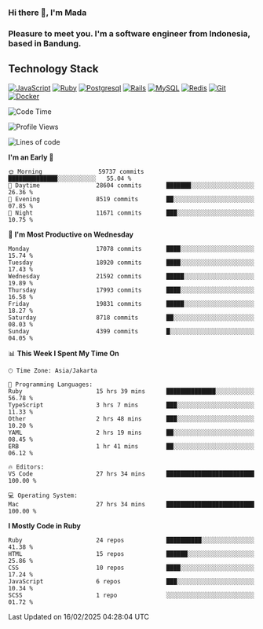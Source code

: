 ### Hi there 👋, I'm Mada
### Pleasure to meet you. I'm a software engineer from Indonesia, based in Bandung.

## Technology Stack

[![JavaScript](https://img.shields.io/badge/-JavaScript-%23F7DF1C?style=flat-square&logo=javascript&logoColor=000000&labelColor=%23F7DF1C&color=%23FFCE5A)](https://www.javascript.com/)
[![Ruby](https://img.shields.io/badge/Ruby-CC342D?style=flat-square&logo=ruby&logoColor=white)](https://www.ruby-lang.org/en/)
[![Postgresql](https://img.shields.io/badge/PostgreSQL-316192?style=flat-square&logo=postgresql&logoColor=ffffff)](https://www.postgresql.org/)
[![Rails](https://img.shields.io/badge/Ruby_on_Rails-CC0000?style=flat-square&logo=ruby-on-rails&logoColor=white)](https://rubyonrails.org/)
[![MySQL](https://img.shields.io/badge/-MySQL-4479A1?style=flat-square&logo=MySQL&logoColor=ffffff)](https://www.mysql.com/)
[![Redis](https://img.shields.io/badge/-Redis-DC382D?style=flat-square&logo=Redis&logoColor=ffffff)](https://redis.io/)
[![Git](https://img.shields.io/badge/-Git-%23F05032?style=flat-square&logo=git&logoColor=%23ffffff)](https://git-scm.com/)
[![Docker](https://img.shields.io/badge/-Docker-2496ED?style=flat-square&logo=docker&logoColor=ffffff)](https://www.docker.com/)
<!--
**madaarya/madaarya** is a ✨ _special_ ✨ repository because its `README.md` (this file) appears on your GitHub profile.

Here are some ideas to get you started:

- 🔭 I’m currently working on ...
- 🌱 I’m currently learning ...
- 👯 I’m looking to collaborate on ...
- 🤔 I’m looking for help with ...
- 💬 Ask me about ...
- 📫 How to reach me: ...
- 😄 Pronouns: ...
- ⚡ Fun fact: ...
-->
<!--START_SECTION:waka-->
![Code Time](http://img.shields.io/badge/Code%20Time-7%2C013%20hrs%2052%20mins-blue)

![Profile Views](http://img.shields.io/badge/Profile%20Views-0-blue)

![Lines of code](https://img.shields.io/badge/From%20Hello%20World%20I%27ve%20Written-46.2%20million%20lines%20of%20code-blue)

**I'm an Early 🐤** 

```text
🌞 Morning                59737 commits       ██████████████░░░░░░░░░░░   55.04 % 
🌆 Daytime                28604 commits       ███████░░░░░░░░░░░░░░░░░░   26.36 % 
🌃 Evening                8519 commits        ██░░░░░░░░░░░░░░░░░░░░░░░   07.85 % 
🌙 Night                  11671 commits       ███░░░░░░░░░░░░░░░░░░░░░░   10.75 % 
```
📅 **I'm Most Productive on Wednesday** 

```text
Monday                   17078 commits       ████░░░░░░░░░░░░░░░░░░░░░   15.74 % 
Tuesday                  18920 commits       ████░░░░░░░░░░░░░░░░░░░░░   17.43 % 
Wednesday                21592 commits       █████░░░░░░░░░░░░░░░░░░░░   19.89 % 
Thursday                 17993 commits       ████░░░░░░░░░░░░░░░░░░░░░   16.58 % 
Friday                   19831 commits       █████░░░░░░░░░░░░░░░░░░░░   18.27 % 
Saturday                 8718 commits        ██░░░░░░░░░░░░░░░░░░░░░░░   08.03 % 
Sunday                   4399 commits        █░░░░░░░░░░░░░░░░░░░░░░░░   04.05 % 
```


📊 **This Week I Spent My Time On** 

```text
🕑︎ Time Zone: Asia/Jakarta

💬 Programming Languages: 
Ruby                     15 hrs 39 mins      ██████████████░░░░░░░░░░░   56.78 % 
TypeScript               3 hrs 7 mins        ███░░░░░░░░░░░░░░░░░░░░░░   11.33 % 
Other                    2 hrs 48 mins       ███░░░░░░░░░░░░░░░░░░░░░░   10.20 % 
YAML                     2 hrs 19 mins       ██░░░░░░░░░░░░░░░░░░░░░░░   08.45 % 
ERB                      1 hr 41 mins        ██░░░░░░░░░░░░░░░░░░░░░░░   06.12 % 

🔥 Editors: 
VS Code                  27 hrs 34 mins      █████████████████████████   100.00 % 

💻 Operating System: 
Mac                      27 hrs 34 mins      █████████████████████████   100.00 % 
```

**I Mostly Code in Ruby** 

```text
Ruby                     24 repos            ██████████░░░░░░░░░░░░░░░   41.38 % 
HTML                     15 repos            ██████░░░░░░░░░░░░░░░░░░░   25.86 % 
CSS                      10 repos            ████░░░░░░░░░░░░░░░░░░░░░   17.24 % 
JavaScript               6 repos             ███░░░░░░░░░░░░░░░░░░░░░░   10.34 % 
SCSS                     1 repo              ░░░░░░░░░░░░░░░░░░░░░░░░░   01.72 % 
```




 Last Updated on 16/02/2025 04:28:04 UTC
<!--END_SECTION:waka-->
